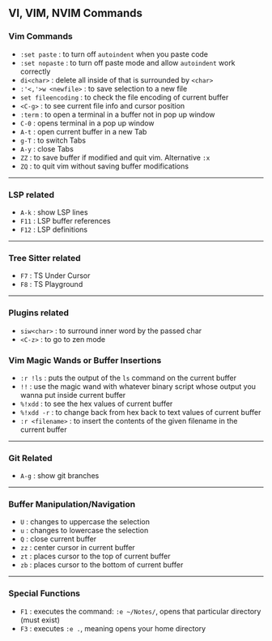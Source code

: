 ## VI, VIM, NVIM Commands

### Vim Commands

- `:set paste` : to turn off `autoindent` when you paste code
- `:set nopaste` : to turn off paste mode and allow `autoindent` work correctly
- `di<char>` : delete all inside of that is surrounded by `<char>`
- `:'<,'>w <newfile>` : to save selection to a new file
- `set fileencoding` : to check the file encoding of current buffer
- `<C-g>` : to see current file info and cursor position
- `:term` : to open a terminal in a buffer not in pop up window
- `C-0` : opens terminal in a pop up window
- `A-t` : open current buffer in a new Tab
- `g-T` : to switch Tabs
- `A-y` : close Tabs
- `ZZ` : to save buffer if modified and quit vim. Alternative `:x`
- `ZQ` : to quit vim without saving buffer modifications

---

### LSP related

- `A-k` : show LSP lines
- `F11` : LSP buffer references
- `F12` : LSP definitions

---

### Tree Sitter related

- `F7` : TS Under Cursor
- `F8` : TS Playground

---

### Plugins related

- `siw<char>` : to surround inner word by the passed char
- `<C-z>` : to go to zen mode

### Vim Magic Wands or Buffer Insertions

- `:r !ls` : puts the output of the `ls` command on the current buffer
- `!!` : use the magic wand with whatever binary script whose output you wanna put inside current buffer
- `%!xdd` : to see the hex values of current buffer
- `%!xdd -r` : to change back from hex back to text values of current buffer
- `:r <filename>` : to insert the contents of the given filename in the current buffer

---


### Git Related

- `A-g` : show git branches

---

### Buffer Manipulation/Navigation

- `U` : changes to uppercase the selection
- `u` : changes to lowercase the selection
- `Q` : close current buffer
- `zz` : center cursor in current buffer
- `zt` : places cursor to the top of current buffer
- `zb` : places cursor to the bottom of current buffer

---

### Special Functions

- `F1` : executes the command: `:e ~/Notes/`, opens that particular directory (must exist)
- `F3` : executes `:e .`, meaning opens your home directory
